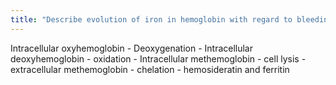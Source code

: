```yaml
---
title: "Describe evolution of iron in hemoglobin with regard to bleeding."
---
```

Intracellular oxyhemoglobin - Deoxygenation - Intracellular deoxyhemoglobin - oxidation - Intracellular methemoglobin - cell lysis - extracellular methemoglobin - chelation - hemosideratin and ferritin

